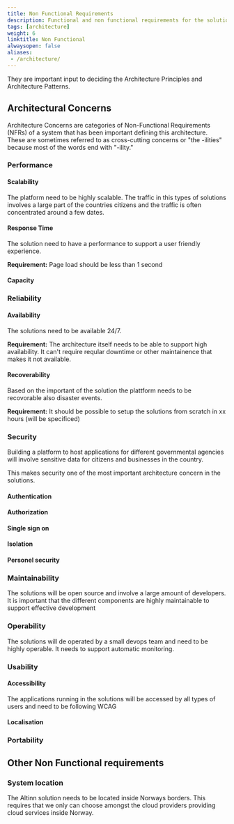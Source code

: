 ```yaml
---
title: Non Functional Requirements
description: Functional and non functional requirements for the solutions have affected the architecture decisions.
tags: [architecture]
weight: 6
linktitle: Non Functional
alwaysopen: false
aliases:
 - /architecture/
---
```


They are important input to deciding the Architecture Principles and Architecture Patterns. 

## Architectural Concerns
Architecture Concerns are categories of Non-Functional Requirements (NFRs) of a system that 
has been important defining this architecture. These are sometimes referred to as 
cross-cutting concerns or "the -ilities" because most of the words end with "-ility."

### Performance

#### Scalability
The platform need to be highly scalable. The traffic in this types of solutions involves a large part of the countries citizens and the traffic is often concentrated around a few dates.

#### Response Time
The solution need to have a performance to support a user friendly experience.

**Requirement:** Page load should be less than 1 second

#### Capacity

### Reliability

#### Availability
The solutions need to be available 24/7.

**Requirement:** The architecture itself needs to be able to support high availability. It can't require reqular downtime
or other maintainence that makes it not available. 

#### Recoverability
Based on the important of the solution the plattform needs to be recovorable also disaster events. 

**Requirement:** It should be possible to setup the solutions from scratch in xx hours (will be specificed)

### Security
Building a platform to host applications for different governmental agencies will involve sensitive data for citizens and businesses in the country. 

This makes security one of the most important architecture concern in the solutions. 

#### Authentication

#### Authorization

#### Single sign on

#### Isolation

#### Personel security

### Maintainability
The solutions will be open source and involve a large amount of developers. It is important that the different components are highly maintainable 
to support effective development


### Operability
The solutions will de operated by a small devops team and need to be highly operable. 
It needs to support automatic monitoring. 



### Usability

#### Accessibility
The applications running in the solutions will be accessed by all types of users and need to be following WCAG 


#### Localisation

### Portability


## Other Non Functional requirements

### System location
The Altinn solution needs to be located inside Norways borders. This requires that we only can choose amongst the cloud providers providing
cloud services inside Norway. 